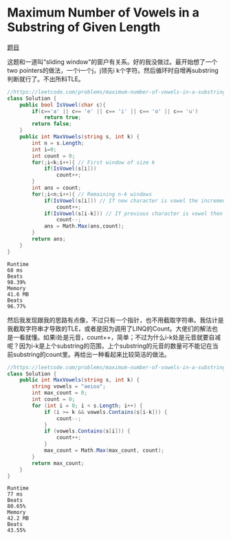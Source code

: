 # Maximum Number of Vowels in a Substring of Given Length

[题目](https://leetcode.com/problems/maximum-number-of-vowels-in-a-substring-of-given-length/description/)

这题和一道叫“sliding window"的窗户有关系。好的我没做过。最开始想了一个two pointers的做法，一个i一个j，j领先i k个字符。然后循环时自增再substring判断就行了。不出所料TLE。

```c#
//https://leetcode.com/problems/maximum-number-of-vowels-in-a-substring-of-given-length/solutions/3486567/easy-solutions-in-c-python-and-java/
class Solution {
    public bool IsVowel(char c){
        if(c=='a' || c== 'e' || c== 'i' || c== 'o' || c== 'u')
            return true;
        return false;
    }
    public int MaxVowels(string s, int k) {
        int n = s.Length;
        int i=0;
        int count = 0;
        for(;i<k;i++){ // First window of size k
            if(IsVowel(s[i]))
                count++;
        }
        int ans = count;
        for(;i<n;i++){ // Remaining n-k windows
            if(IsVowel(s[i])) // If new character is vowel the increment count
                count++;
            if(IsVowel(s[i-k])) // If previous character is vowel then decrement count
                count--;
            ans = Math.Max(ans,count);
        }
        return ans;
    }
}
```
```
Runtime
68 ms
Beats
98.39%
Memory
41.6 MB
Beats
96.77%
```

然后我发现跟我的思路有点像，不过只有一个指针，也不用截取字符串。我估计是我截取字符串才导致的TLE，或者是因为调用了LINQ的Count。大佬们的解法也是一看就懂。如果i处是元音，count++，简单；不过为什么i-k处是元音就要自减呢？因为i-k是上个substring的范围，上个substring的元音的数量可不能记在当前substring的count里。再给出一种看起来比较简洁的做法。

```c#
//https://leetcode.com/problems/maximum-number-of-vowels-in-a-substring-of-given-length/solutions/3486558/c-clean-code-sliding-window-well-explained/
class Solution {
    public int MaxVowels(string s, int k) {
        string vowels = "aeiou";
        int max_count = 0;
        int count = 0;
        for (int i = 0; i < s.Length; i++) {
            if (i >= k && vowels.Contains(s[i-k])) {
                count--;
            }
            if (vowels.Contains(s[i])) {
                count++;
            }
            max_count = Math.Max(max_count, count);
        }
        return max_count;
    }
}
```

```
Runtime
77 ms
Beats
80.65%
Memory
42.2 MB
Beats
43.55%
```